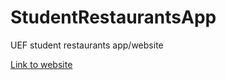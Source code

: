 # StudentRestaurantsApp
UEF student restaurants app/website

<a href="https://cs.uef.fi/~juhanj/studentrestaurantsapp/" target="_blank" rel="noopener noreferrer">Link to website</a>
